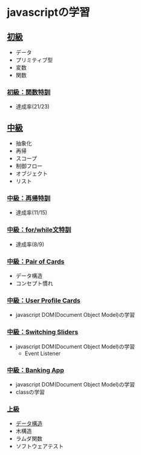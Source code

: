 # javascriptの学習

## [初級](./level1.js)
- データ
- プリミティブ型
- 変数
- 関数

### [初級：関数特訓](./level1_function.js)
- 達成率(21/23)

## [中級](./level2.js)
- 抽象化
- 再帰
- スコープ
- 制御フロー
- オブジェクト
- リスト

### [中級：再帰特訓](./level2_recursion.js)
- 達成率(11/15)

### [中級：for/while文特訓](./level2_for_while.js)
- 達成率(8/9)

### [中級：Pair of Cards](./level2_pairOfCards.js)
- データ構造
- コンセプト慣れ

### [中級：User Profile Cards](./UserProfileCards)
- javascript DOM(Document Object Model)の学習

### [中級：Switching Sliders](./SwitchingSliders)
- javascript DOM(Document Object Model)の学習
    - Event Listener

### [中級：Banking App](./BankingApp)
- javascript DOM(Document Object Model)の学習
- classの学習

### [上級](./level3.js)
- [データ構造](./データ構造学習.md)
- 木構造
- ラムダ関数
- ソフトウェアテスト